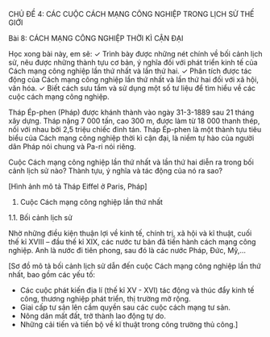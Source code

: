 CHỦ ĐỀ 4: CÁC CUỘC CÁCH MẠNG CÔNG NGHIỆP TRONG LỊCH SỬ THẾ GIỚI

Bài 8: CÁCH MẠNG CÔNG NGHIỆP THỜI KÌ CẬN ĐẠI

Học xong bài này, em sẽ:
✓ Trình bày được những nét chính về bối cảnh lịch sử, nêu được những thành tựu cơ bản, ý nghĩa đối với phát triển kinh tế của Cách mạng công nghiệp lần thứ nhất và lần thứ hai.
✓ Phân tích được tác động của Cách mạng công nghiệp lần thứ nhất và lần thứ hai đối với xã hội, văn hóa.
✓ Biết cách sưu tầm và sử dụng một số tư liệu để tìm hiểu về các cuộc cách mạng công nghiệp.

Tháp Ép-phen (Pháp) được khánh thành vào ngày 31-3-1889 sau 21 tháng xây dựng. Tháp nặng 7 000 tấn, cao 300 m, được làm từ 18 000 thanh thép, nối với nhau bởi 2,5 triệu chiếc đinh tán. Tháp Ép-phen là một thành tựu tiêu biểu của Cách mạng công nghiệp thời kì cận đại, là niềm tự hào của người dân Pháp nói chung và Pa-ri nói riêng.

Cuộc Cách mạng công nghiệp lần thứ nhất và lần thứ hai diễn ra trong bối cảnh lịch sử nào? Thành tựu, ý nghĩa và tác động của nó ra sao?

[Hình ảnh mô tả Tháp Eiffel ở Paris, Pháp]

1. Cuộc Cách mạng công nghiệp lần thứ nhất

1.1. Bối cảnh lịch sử

Nhờ những điều kiện thuận lợi về kinh tế, chính trị, xã hội và kĩ thuật, cuối thế kỉ XVIII – đầu thế kỉ XIX, các nước tư bản đã tiến hành cách mạng công nghiệp. Anh là nước đi tiên phong, sau đó là các nước Pháp, Đức, Mỹ,...

[Sơ đồ mô tả bối cảnh lịch sử dẫn đến cuộc Cách mạng công nghiệp lần thứ nhất, bao gồm các yếu tố:
- Các cuộc phát kiến địa lí (thế kỉ XV - XVI) tác động và thúc đẩy kinh tế công, thương nghiệp phát triển, thị trường mở rộng.
- Giai cấp tư sản lên cầm quyền sau các cuộc cách mạng tư sản.
- Nông dân mất đất, trở thành lao động tự do.
- Những cải tiến và tiến bộ về kĩ thuật trong công trường thủ công.]